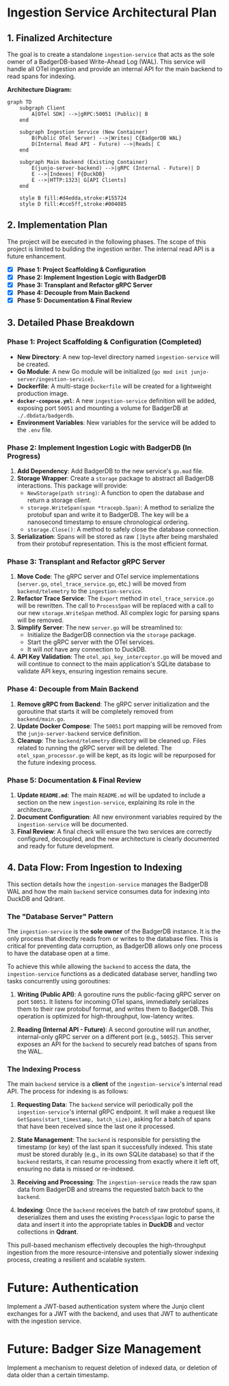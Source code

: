 # Ingestion Service Architectural Plan

## 1. Finalized Architecture

The goal is to create a standalone `ingestion-service` that acts as the sole owner of a BadgerDB-based Write-Ahead Log (WAL). This service will handle all OTel ingestion and provide an internal API for the main backend to read spans for indexing.

**Architecture Diagram:**

```mermaid
graph TD
    subgraph Client
        A[OTel SDK] -->|gRPC:50051 (Public)| B
    end

    subgraph Ingestion Service (New Container)
        B(Public OTel Server) -->|Writes| C{BadgerDB WAL}
        D(Internal Read API - Future) -->|Reads| C
    end

    subgraph Main Backend (Existing Container)
        E(junjo-server-backend) -->|gRPC (Internal - Future)| D
        E -->|Indexes| F{DuckDB}
        E -->|HTTP:1323| G[API Clients]
    end

    style B fill:#d4edda,stroke:#155724
    style D fill:#cce5ff,stroke:#004085
```

## 2. Implementation Plan

The project will be executed in the following phases. The scope of this project is limited to building the ingestion writer. The internal read API is a future enhancement.

- [x] **Phase 1: Project Scaffolding & Configuration**
- [x] **Phase 2: Implement Ingestion Logic with BadgerDB**
- [x] **Phase 3: Transplant and Refactor gRPC Server**
- [x] **Phase 4: Decouple from Main Backend**
- [x] **Phase 5: Documentation & Final Review**

## 3. Detailed Phase Breakdown

### Phase 1: Project Scaffolding & Configuration (Completed)

-   **New Directory**: A new top-level directory named `ingestion-service` will be created.
-   **Go Module**: A new Go module will be initialized (`go mod init junjo-server/ingestion-service`).
-   **Dockerfile**: A multi-stage `Dockerfile` will be created for a lightweight production image.
-   **`docker-compose.yml`**: A new `ingestion-service` definition will be added, exposing port `50051` and mounting a volume for BadgerDB at `./.dbdata/badgerdb`.
-   **Environment Variables**: New variables for the service will be added to the `.env` file.

### Phase 2: Implement Ingestion Logic with BadgerDB (In Progress)

1.  **Add Dependency**: Add BadgerDB to the new service's `go.mod` file.
2.  **Storage Wrapper**: Create a `storage` package to abstract all BadgerDB interactions. This package will provide:
    -   `NewStorage(path string)`: A function to open the database and return a storage client.
    -   `storage.WriteSpan(span *tracepb.Span)`: A method to serialize the protobuf span and write it to BadgerDB. The key will be a nanosecond timestamp to ensure chronological ordering.
    -   `storage.Close()`: A method to safely close the database connection.
3.  **Serialization**: Spans will be stored as raw `[]byte` after being marshaled from their protobuf representation. This is the most efficient format.

### Phase 3: Transplant and Refactor gRPC Server

1.  **Move Code**: The gRPC server and OTel service implementations (`server.go`, `otel_trace_service.go`, etc.) will be moved from `backend/telemetry` to the `ingestion-service`.
2.  **Refactor Trace Service**: The `Export` method in `otel_trace_service.go` will be rewritten. The call to `ProcessSpan` will be replaced with a call to our new `storage.WriteSpan` method. All complex logic for parsing spans will be removed.
3.  **Simplify Server**: The new `server.go` will be streamlined to:
    -   Initialize the BadgerDB connection via the `storage` package.
    -   Start the gRPC server with the OTel services.
    -   It will *not* have any connection to DuckDB.
4.  **API Key Validation**: The `otel_api_key_interceptor.go` will be moved and will continue to connect to the main application's SQLite database to validate API keys, ensuring ingestion remains secure.

### Phase 4: Decouple from Main Backend

1.  **Remove gRPC from Backend**: The gRPC server initialization and the goroutine that starts it will be completely removed from `backend/main.go`.
2.  **Update Docker Compose**: The `50051` port mapping will be removed from the `junjo-server-backend` service definition.
3.  **Cleanup**: The `backend/telemetry` directory will be cleaned up. Files related to running the gRPC server will be deleted. The `otel_span_processor.go` will be kept, as its logic will be repurposed for the future indexing process.

### Phase 5: Documentation & Final Review

1.  **Update `README.md`**: The main `README.md` will be updated to include a section on the new `ingestion-service`, explaining its role in the architecture.
2.  **Document Configuration**: All new environment variables required by the `ingestion-service` will be documented.
3.  **Final Review**: A final check will ensure the two services are correctly configured, decoupled, and the new architecture is clearly documented and ready for future development.

## 4. Data Flow: From Ingestion to Indexing

This section details how the `ingestion-service` manages the BadgerDB WAL and how the main `backend` service consumes data for indexing into DuckDB and Qdrant.

### The "Database Server" Pattern

The `ingestion-service` is the **sole owner** of the BadgerDB instance. It is the only process that directly reads from or writes to the database files. This is critical for preventing data corruption, as BadgerDB allows only one process to have the database open at a time.

To achieve this while allowing the `backend` to access the data, the `ingestion-service` functions as a dedicated database server, handling two tasks concurrently using goroutines:

1.  **Writing (Public API)**: A goroutine runs the public-facing gRPC server on port `50051`. It listens for incoming OTel spans, immediately serializes them to their raw protobuf format, and writes them to BadgerDB. This operation is optimized for high-throughput, low-latency writes.

2.  **Reading (Internal API - Future)**: A second goroutine will run another, internal-only gRPC server on a different port (e.g., `50052`). This server exposes an API for the `backend` to securely read batches of spans from the WAL.

### The Indexing Process

The main `backend` service is a **client** of the `ingestion-service`'s internal read API. The process for indexing is as follows:

1.  **Requesting Data**: The `backend` service will periodically poll the `ingestion-service`'s internal gRPC endpoint. It will make a request like `GetSpans(start_timestamp, batch_size)`, asking for a batch of spans that have been received since the last one it processed.

2.  **State Management**: The `backend` is responsible for persisting the timestamp (or key) of the last span it successfully indexed. This state must be stored durably (e.g., in its own SQLite database) so that if the `backend` restarts, it can resume processing from exactly where it left off, ensuring no data is missed or re-indexed.

3.  **Receiving and Processing**: The `ingestion-service` reads the raw span data from BadgerDB and streams the requested batch back to the `backend`.

4.  **Indexing**: Once the `backend` receives the batch of raw protobuf spans, it deserializes them and uses the existing `ProcessSpan` logic to parse the data and insert it into the appropriate tables in **DuckDB** and vector collections in **Qdrant**.

This pull-based mechanism effectively decouples the high-throughput ingestion from the more resource-intensive and potentially slower indexing process, creating a resilient and scalable system.

# Future: Authentication
Implement a JWT-based authentication system where the Junjo client exchanges for a JWT with  the backend, and uses that JWT to authenticate with the ingestion service.

# Future: Badger Size Management
Implement a mechanism to request deletion of indexed data, or deletion of data older than a certain timestamp.
